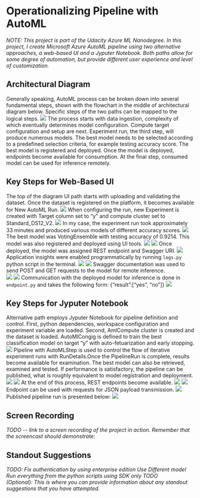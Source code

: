 # Operationalizing Pipeline with AutoML

*NOTE: This project is part of the Udacity Azure ML Nanodegree. In this project, I create Microsoft Azure AutoML pipeline using two alternative approaches, a web-based UI and a Jyputer Notebook. Both paths allow for some degree of automation, but provide different user experience and level of customization.*

## Architectural Diagram
Generally speaking, AutoML process can be broken down into several fundamental steps, shown with the flowchart in the middle of architectural diagram below. Specific steps of the two paths can be mapped to the logical steps.
![](https://github.com/allaccountstaken/automating_pipeline/blob/main/imgs/design.png)
The process starts with data ingestion, complexity of which eventually determines model configuration. Compute target configuration and setup are next. Experiment run, the third step, will produce numerous models. The best model needs to be selected according to a predefined selection criteria, for example testing accuracy score. The best model is registered and deployed. Once the model is deployed, endpoints become available for consumption. At the final step, consumed model can be used for inference remotely. 

## Key Steps for Web-Based UI
The top of the diagram UI path starts with uploading and validating the dataset. Once the dataset is registered on the platform, it becomes available for New AutoML Run. 
![](https://github.com/allaccountstaken/automating_pipeline/blob/main/imgs/2.1.png)
When configuring the run, new Experiment is created with Target column set to “y” and compute cluster set to Standard_DS12_V2. 
![](https://github.com/allaccountstaken/automating_pipeline/blob/main/imgs/2.2.png)
In my case, the experiment run took approximately 33 minutes and produced various models of different accuracy scores. 
![](https://github.com/allaccountstaken/automating_pipeline/blob/main/imgs/2.3.1.png)
The best model was VotingEnsemble with testing accuracy of 0.9214. This model was also registered and deployed using UI tools.
![](https://github.com/allaccountstaken/automating_pipeline/blob/main/imgs/2.3.2.png)
![](https://github.com/allaccountstaken/automating_pipeline/blob/main/imgs/2.3.3.png)
Once deployed, the model was assigned REST endpoint and Swagger URI. 
![](https://github.com/allaccountstaken/automating_pipeline/blob/main/imgs/3.1.png)
Application insights were enabled programmatically by running `logs.py` python script in the terminal. 
![](https://github.com/allaccountstaken/automating_pipeline/blob/main/imgs/4.1.png)
![](https://github.com/allaccountstaken/automating_pipeline/blob/main/imgs/4.2.png)
Swagger documentation was used to send POST and GET requests to the model for remote inference.  
![](https://github.com/allaccountstaken/automating_pipeline/blob/main/imgs/5.1.png)
![](https://github.com/allaccountstaken/automating_pipeline/blob/main/imgs/5.2.png)
Communication with the deployed model for inference is done in `endpoint.py` and takes the following form: {“result”:[“yes”, “no”]}
![](https://github.com/allaccountstaken/automating_pipeline/blob/main/imgs/6.1.png)

## Key Steps for Jyputer Notebook
Alternative path employs Jyputer Notebook for pipeline definition and control. First, python dependencies, workspace configuration and experiment variable are loaded. Second, AmlCompute cluster is created and the dataset is loaded. AutoMlCongig is defined to train the best classification model on target “y” with auto-fetuarization and early stopping. 
![](https://github.com/allaccountstaken/automating_pipeline/blob/main/imgs/7.1.png)
Pipeline with AutoMLStep is used to control the flow of iterative experiment runs with RunDetails.Once the PipelineRun is complete, results become available for examination. The best model can also be retrieved, examined and tested. If performance is satisfactory, the pipeline can be published, what is roughly equivalent to model registration and deployment. 
![](https://github.com/allaccountstaken/automating_pipeline/blob/main/imgs/7.4.png)
![](https://github.com/allaccountstaken/automating_pipeline/blob/main/imgs/7.5.1.png)
At the end of this process, REST endpoints become available. 
![](https://github.com/allaccountstaken/automating_pipeline/blob/main/imgs/7.2.png)
![](https://github.com/allaccountstaken/automating_pipeline/blob/main/imgs/7.3.png)
Endpoint can be used with requests for JSON payload transmission. 
![](https://github.com/allaccountstaken/automating_pipeline/blob/main/imgs/7.6.png)
Published pipeline run is presented below:
![](https://github.com/allaccountstaken/automating_pipeline/blob/main/imgs/7.5.2.png)

## Screen Recording
*TODO -- link to a screen recording of the project in action. Remember that the screencast should demonstrate:*

## Standout Suggestions
*TODO:
Fix authentication by using enterprise edition
Use Different model
Run everything from the python scripts using SDK only
TODO (Optional): This is where you can provide information about any standout suggestions that you have attempted.*
